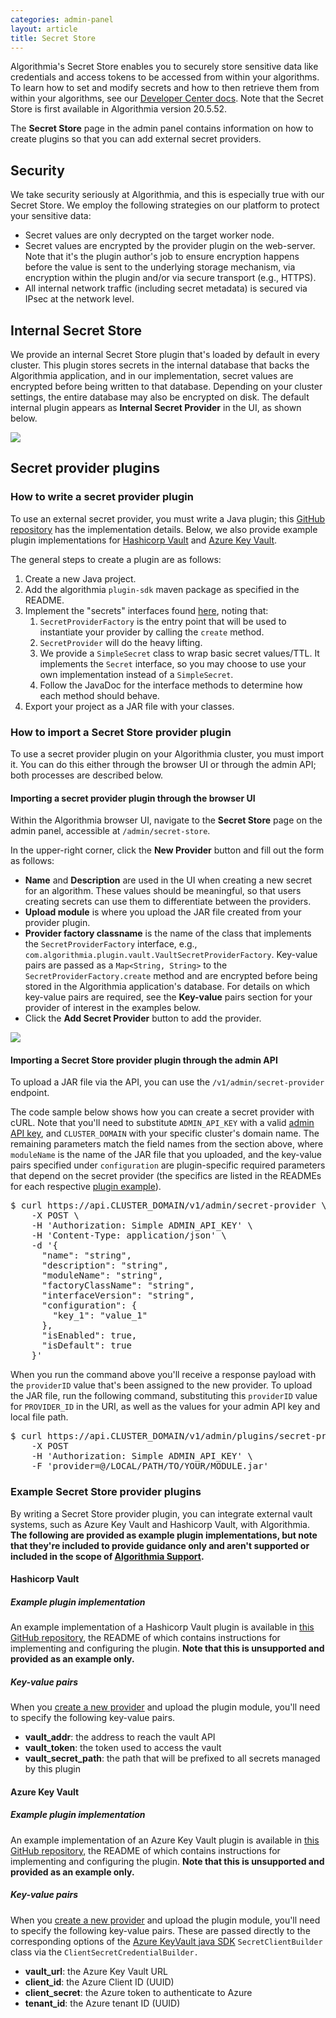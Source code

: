 ```yaml
---
categories: admin-panel
layout: article
title: Secret Store
---
```


Algorithmia's Secret Store enables you to securely store sensitive data like credentials and access tokens to be accessed from within your algorithms. To learn how to set and modify secrets and how to then retrieve them from within your algorithms, see our [Developer Center docs](https://algorithmia.com/developers/platform/algorithm-secrets). Note that the Secret Store is first available in Algorithmia version 20.5.52.

The **Secret Store** page in the admin panel contains information on how to create plugins so that you can add external secret providers.

## Security

We take security seriously at Algorithmia, and this is especially true with our Secret Store. We employ the following strategies on our platform to protect your sensitive data:

*   Secret values are only decrypted on the target worker node.
*   Secret values are encrypted by the provider plugin on the web-server. Note that it's the plugin author's job to ensure encryption happens before the value is sent to the underlying storage mechanism, via encryption within the plugin and/or via secure transport (e.g., HTTPS).
*   All internal network traffic (including secret metadata) is secured via IPsec at the network level.

## Internal Secret Store

We provide an internal Secret Store plugin that's loaded by default in every cluster. This plugin stores secrets in the internal database that backs the Algorithmia application, and in our implementation, secret values are encrypted before being written to that database. Depending on your cluster settings, the entire database may also be encrypted on disk. The default internal plugin appears as **Internal Secret Provider** in the UI, as shown below.

![]({{site.url}}/developers/images/post_images/algo-images-admin/algo-1623877064419.png)

## Secret provider plugins

### How to write a secret provider plugin

To use an external secret provider, you must write a Java plugin; this [GitHub repository](https://github.com/algorithmiaio/plugin-sdk) has the implementation details. Below, we also provide example plugin implementations for [Hashicorp Vault](#hashicorp-vault) and [Azure Key Vault](#azure-key-vault).

The general steps to create a plugin are as follows:

1.  Create a new Java project.
2.  Add the algorithmia `plugin-sdk` maven package as specified in the README.
3.  Implement the "secrets" interfaces found [here](https://github.com/algorithmiaio/plugin-sdk/tree/master/src/main/java/com/algorithmia/sdk/plugin/secrets), noting that:
    1.  `SecretProviderFactory` is the entry point that will be used to instantiate your provider by calling the `create` method.
    2.  `SecretProvider` will do the heavy lifting.
    3.  We provide a `SimpleSecret` class to wrap basic secret values/TTL. It implements the `Secret` interface, so you may choose to use your own implementation instead of a `SimpleSecret`.
    4.  Follow the JavaDoc for the interface methods to determine how each method should behave.
4.  Export your project as a JAR file with your classes.

### How to import a Secret Store provider plugin

To use a secret provider plugin on your Algorithmia cluster, you must import it. You can do this either through the browser UI or through the admin API; both processes are described below.

#### Importing a secret provider plugin through the browser UI

Within the Algorithmia browser UI, navigate to the **Secret Store** page on the admin panel, accessible at `/admin/secret-store`.

In the upper-right corner, click the **New Provider** button and fill out the form as follows:

*   **Name** and **Description** are used in the UI when creating a new secret for an algorithm. These values should be meaningful, so that users creating secrets can use them to differentiate between the providers.
*   **Upload module** is where you upload the JAR file created from your provider plugin.
*   **Provider factory classname** is the name of the class that implements the `SecretProviderFactory` interface, e.g., `com.algorithmia.plugin.vault.VaultSecretProviderFactory`. Key-value pairs are passed as a `Map<String, String>` to the `SecretProviderFactory.create` method and are encrypted before being stored in the Algorithmia application's database. For details on which key-value pairs are required, see the **Key-value** pairs section for your provider of interest in the examples below.
*   Click the **Add Secret Provider** button to add the provider.

![]({{site.url}}/developers/images/post_images/algo-images-admin/algo-1624998443467.png)

#### Importing a Secret Store provider plugin through the admin API

To upload a JAR file via the API, you can use the `/v1/admin/secret-provider` endpoint.

The code sample below shows how you can create a secret provider with cURL. Note that you'll need to substitute `ADMIN_API_KEY` with a valid [admin API key](https://algorithmia.com/developers/platform/customizing-api-keys#admin-api-keys), and `CLUSTER_DOMAIN` with your specific cluster's domain name. The remaining parameters match the field names from the section above, where `moduleName` is the name of the JAR file that you uploaded, and the key-value pairs specified under `configuration` are plugin-specific required parameters that depend on the secret provider (the specifics are listed in the READMEs for each respective [plugin example](#example-plugin-implementations)).

<div class="syn-code-block">

<pre class="code_snippet">$ curl https://api.CLUSTER_DOMAIN/v1/admin/secret-provider \
    -X POST \
    -H 'Authorization: Simple ADMIN_API_KEY' \
    -H 'Content-Type: application/json' \
    -d '{
      "name": "string",
      "description": "string",
      "moduleName": "string",
      "factoryClassName": "string",
      "interfaceVersion": "string",
      "configuration": {
        "key_1": "value_1"
      },
      "isEnabled": true,
      "isDefault": true
    }'
</pre>

</div>

When you run the command above you'll receive a response payload with the `providerID` value that's been assigned to the new provider. To upload the JAR file, run the following command, substituting this `providerID` value for `PROVIDER_ID` in the URI, as well as the values for your admin API key and local file path.

<div class="syn-code-block">

<pre class="code_snippet">$ curl https://api.CLUSTER_DOMAIN/v1/admin/plugins/secret-provider/PROVIDER_ID
    -X POST
    -H 'Authorization: Simple ADMIN_API_KEY' \
    -F 'provider=@/LOCAL/PATH/TO/YOUR/MODULE.jar'
</pre>

</div>

### Example Secret Store provider plugins

By writing a Secret Store provider plugin, you can integrate external vault systems, such as Azure Key Vault and Hashicorp Vault, with Algorithmia. **The following are provided as example plugin implementations, but note that they're included to provide guidance only and aren't supported or included in the scope of [Algorithmia Support](https://algorithmia.com/developers/support).**

#### Hashicorp Vault

##### Example plugin implementation

An example implementation of a Hashicorp Vault plugin is available in [this GitHub repository](https://github.com/algorithmiaio/secret-store-provider-vault), the README of which contains instructions for implementing and configuring the plugin. **Note that this is unsupported and provided as an example only.**

##### Key-value pairs

When you [create a new provider](#how-to-import-a-secret-provider-plugin) and upload the plugin module, you'll need to specify the following key-value pairs.

*   **vault_addr**: the address to reach the vault API
*   **vault_token**: the token used to access the vault
*   **vault_secret_path**: the path that will be prefixed to all secrets managed by this plugin

#### Azure Key Vault

##### Example plugin implementation

An example implementation of an Azure Key Vault plugin is available in [this GitHub repository](https://github.com/algorithmiaio/secret-store-provider-azure-key-vault), the README of which contains instructions for implementing and configuring the plugin. **Note that this is unsupported and provided as an example only.**

##### Key-value pairs

When you [create a new provider](#how-to-import-a-secret-provider-plugin) and upload the plugin module, you'll need to specify the following key-value pairs. These are passed directly to the corresponding options of the [Azure KeyVault java SDK](https://docs.microsoft.com/en-us/azure/key-vault/secrets/quick-create-java?tabs=azure-cli#authenticate-and-create-a-clientr) `SecretClientBuilder` class via the `ClientSecretCredentialBuilder.`

*   **vault_url**: the Azure Key Vault URL
*   **client_id**: the Azure Client ID (UUID)
*   **client_secret**: the Azure token to authenticate to Azure
*   **tenant_id**: the Azure tenant ID (UUID)